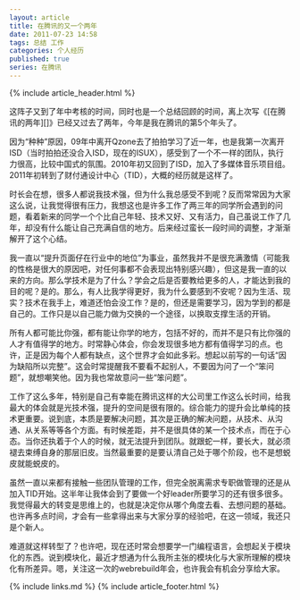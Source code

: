 ```yaml
---
layout: article
title: 在腾讯的又一个两年
date: 2011-07-23 14:58
tags: 总结 工作
categories: 个人经历
published: true
series: 在腾讯
---
```


{% include article_header.html %}

这阵子又到了年中考核的时间，同时也是一个总结回顾的时间，离上次写《[在腾讯的两年][]》已经又过去了两年，今年是我在腾讯的第5个年头了。

因为“种种”原因，09年中离开Qzone去了拍拍学习了近一年，也是我第一次离开ISD（当时拍拍还没合入ISD，现在的ISUX），感受到了一个不一样的团队，执行力很高，比较中国式的氛围。2010年初又回到了ISD，加入了多媒体音乐项目组。2011年初转到了财付通设计中心（TID），大概的经历就是这样了。

时长会在想，很多人都说我技术强，但为什么我总感受不到呢？反而常常因为大家这么说，让我觉得很有压力，我想这也是许多工作了两三年的同学所会遇到的问题，看着新来的同学一个个比自己年轻、技术又好、又有活力，自己虽说工作了几年，却没有什么能让自己充满自信的地方。后来经过蛮长一段时间的调整，才渐渐解开了这个心结。

我一直以“提升页面仔在行业中的地位”为事业，虽然我并不是很充满激情（可能我的性格是很大的原因吧，对任何事都不会表现出特别感兴趣），但这是我一直的以来的方向。那么学技术是为了什么？学会之后是否要教给更多的人，才能达到我的目的呢？是的。那么，有人比我学得更好，我为什么要感到不安呢？因为生活、现实？技术在我手上，难道还怕会没工作？是的，但还是需要学习，因为学到的都是自己的。工作只是以自己能力做为交换的一个途径，以换取支撑生活的开销。

所有人都可能比你强，都有能让你学的地方，包括不好的，而并不是只有比你强的人才有值得学的地方。时常静心体会，你会发现很多地方都有值得学习的点。也许，正是因为每个人都有缺点，这个世界才会如此多彩。想起以前写的一句话“因为缺陷所以完整”。这会时常提醒我不要看不起别人，不要因为问了一个“笨问题”，就想嘲笑他。因为我也常故意问一些“笨问题”。

工作了这么多年，特别是自己有幸能在腾讯这样的大公司里工作这么长时间，给我最大的体会就是光技术强，提升的空间是很有限的。综合能力的提升会比单纯的技术更重要。说到底，本质是要解决问题，其次是正确的解决问题，从技术、从沟通、从关系等等各个方面。有时候差距，并不是很具体的某一个技术点，而在于心态。当你还执着于个人的时候，就无法提升到团队。就跟蛇一样，要长大，就必须褪去束缚自身的那层旧皮。当然最重要的是要认清自己处于哪个阶段，也不是想蜕皮就能蜕皮的。

虽然一直以来都有接触一些团队管理的工作，但完全脱离需求专职做管理的还是从加入TID开始。这半年让我体会到了要做一个好leader所要学习的还有很多很多。我觉得最大的转变是思维上的，也就是决定你从哪个角度去看、去想问题的基础。也许再多点时间，才会有一些拿得出来与大家分享的经验吧，在这一领域，我还只是个新人。

难道就这样转型了？也许吧，现在还时常会想要学一门编程语言，会想起关于模块化的东西。说到模块化，最近才想通为什么我所主张的模块化与大家所理解的模块化有所差异。嗯，关注这一次的webrebuild年会，也许我会有机会分享给大家。

{% include links.md %}
{% include article_footer.html %}
